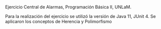 Ejercicio Central de Alarmas, Programación Básica II, UNLaM.

Para la realización del ejercicio se utilizó la versión de Java 11, JUnit 4. Se aplicaron los conceptos de Herencia y Polimorfismo
